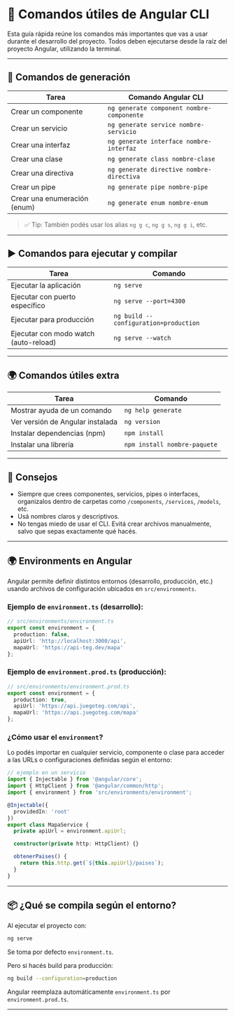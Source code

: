 # 📘 Comandos útiles de Angular CLI

Esta guía rápida reúne los comandos más importantes que vas a usar durante el desarrollo del proyecto. Todos deben ejecutarse desde la raíz del proyecto Angular, utilizando la terminal.

---

## 🔧 Comandos de generación

| Tarea                                 | Comando Angular CLI                                   |
|--------------------------------------|--------------------------------------------------------|
| Crear un componente                  | `ng generate component nombre-componente`             |
| Crear un servicio                    | `ng generate service nombre-servicio`                 |
| Crear una interfaz                   | `ng generate interface nombre-interfaz`               |
| Crear una clase                      | `ng generate class nombre-clase`                      |
| Crear una directiva                  | `ng generate directive nombre-directiva`              |
| Crear un pipe                        | `ng generate pipe nombre-pipe`                        |
| Crear una enumeración (enum)        | `ng generate enum nombre-enum`                        |


> ✅ Tip: También podés usar los alias `ng g c`, `ng g s`, `ng g i`, etc.

---

## ▶️ Comandos para ejecutar y compilar

| Tarea                                  | Comando                         |
|---------------------------------------|----------------------------------|
| Ejecutar la aplicación                | `ng serve`                      |
| Ejecutar con puerto específico        | `ng serve --port=4300`          |
| Ejecutar para producción              | `ng build --configuration=production` |
| Ejecutar con modo watch (auto-reload) | `ng serve --watch`              |

---

## 🌍 Comandos útiles extra

| Tarea                                  | Comando                             |
|---------------------------------------|--------------------------------------|
| Mostrar ayuda de un comando           | `ng help generate`                  |
| Ver versión de Angular instalada      | `ng version`                        |
| Instalar dependencias (npm)           | `npm install`                       |
| Instalar una librería                 | `npm install nombre-paquete`        |

---

## 🧠 Consejos

- Siempre que crees componentes, servicios, pipes o interfaces, organizalos dentro de carpetas como `/components`, `/services`, `/models`, etc.
- Usá nombres claros y descriptivos.
- No tengas miedo de usar el CLI. Evitá crear archivos manualmente, salvo que sepas exactamente qué hacés.

---
## 🌍 Environments en Angular

Angular permite definir distintos entornos (desarrollo, producción, etc.) usando archivos de configuración ubicados en `src/environments`.

### Ejemplo de `environment.ts` (desarrollo):

```ts
// src/environments/environment.ts
export const environment = {
  production: false,
  apiUrl: 'http://localhost:3000/api',
  mapaUrl: 'https://api-teg.dev/mapa'
};
````

### Ejemplo de `environment.prod.ts` (producción):

```ts
// src/environments/environment.prod.ts
export const environment = {
  production: true,
  apiUrl: 'https://api.juegoteg.com/api',
  mapaUrl: 'https://api.juegoteg.com/mapa'
};
```

### ¿Cómo usar el `environment`?

Lo podés importar en cualquier servicio, componente o clase para acceder a las URLs o configuraciones definidas según el entorno:

```ts
// ejemplo en un servicio
import { Injectable } from '@angular/core';
import { HttpClient } from '@angular/common/http';
import { environment } from 'src/environments/environment';

@Injectable({
  providedIn: 'root'
})
export class MapaService {
  private apiUrl = environment.apiUrl;

  constructor(private http: HttpClient) {}

  obtenerPaises() {
    return this.http.get(`${this.apiUrl}/paises`);
  }
}
```

---

## 📦 ¿Qué se compila según el entorno?

Al ejecutar el proyecto con:

```bash
ng serve
```

Se toma por defecto `environment.ts`.

Pero si hacés build para producción:

```bash
ng build --configuration=production
```

Angular reemplaza automáticamente `environment.ts` por `environment.prod.ts`.

---


